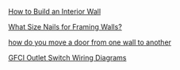 [How to Build an Interior Wall](https://www.hometips.com/diy-how-to/build-a-wall.html)

[What Size Nails for Framing Walls?](http://homeguides.sfgate.com/size-nails-framing-walls-82393.html)

[how do you move a door from one wall to another](http://community.homedepot.com/howto/DiscussionDetail/how-do-you-move-a-door-from-one-wall-to-another-9065000000007VJ)

[GFCI Outlet Switch Wiring Diagrams](https://www.do-it-yourself-help.com/gfci-outlet-switch-wiring.html)

